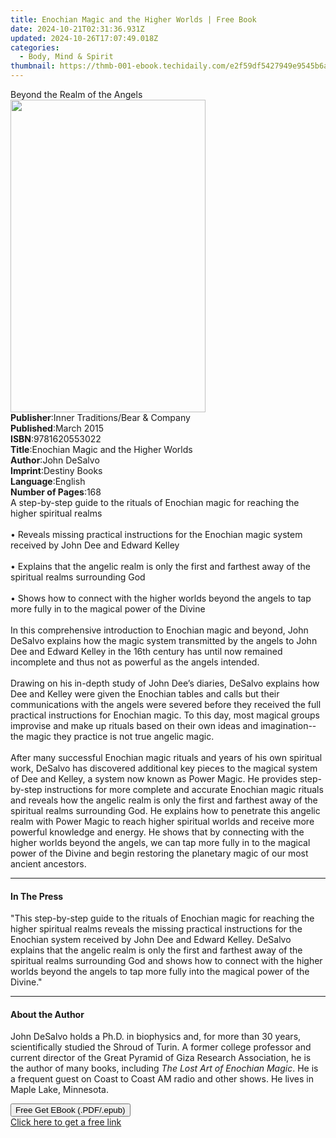 ```yaml
---
title: Enochian Magic and the Higher Worlds | Free Book
date: 2024-10-21T02:31:36.931Z
updated: 2024-10-26T17:07:49.018Z
categories:
  - Body, Mind & Spirit
thumbnail: https://thmb-001-ebook.techidaily.com/e2f59df5427949e9545b6ae641d732992ff763121a88ec50c2d0c61b4cb53f5f.jpg
---
```

<main id="book-container">
  <div class="flex flex-col">
    <div class="book-brief flex-1 py-6 px-4 sm:p-6 md:py-10 md:px-8">
      <!-- brief-->
      <div class="book-brief-main">Beyond the Realm of the Angels</div>
    </div>
    <div
      class="book-meta-info flex-1 grid gap-4 col-start-1 col-end-3 row-start-1 sm:mb-6 sm:grid-cols-4 lg:gap-6 lg:col-start-2 lg:row-end-6 lg:row-span-6 lg:mb-0"
    >
      <div
        class="book-meta-info-left place-content-center mt-4 p-4 text-sm leading-6 col-start-2 col-span-2 dark:text-slate-400"
      >
        <img
          class="w-full h-500 object-cover rounded-lg sm:h-255 sm:col-span-2 lg:col-span-full"
          src="https://img-001-ebook.techidaily.com/d10f2f4872214a78401b87be6d9d613cba15a7caa51efebd9d02ad99a524924b.jpg"
          alt=""
          width="312"
          height="500"
        />
      </div>
      <div
        class="book-meta-info-right mt-2 col-start-1 row-start-2 col-span-3 self-center"
      >
        <!-- meta data  -->
        <div class="flex flex-col px-4 md:px-8">
          <div class="flex-1">
            <strong>Publisher</strong>:<span class="px-2"
              >Inner Traditions/Bear &amp; Company</span
            >
          </div>
          <div class="flex-1">
            <strong>Published</strong>:<span class="px-2">March 2015</span>
          </div>
          <div class="flex-1">
            <strong>ISBN</strong>:<span class="px-2">9781620553022</span>
          </div>
          <div class="flex-1">
            <strong>Title</strong>:<span class="px-2"
              >Enochian Magic and the Higher Worlds</span
            >
          </div>
          <div class="flex-1">
            <strong>Author</strong>:<span class="px-2">John DeSalvo</span>
          </div>
          <div class="flex-1">
            <strong>Imprint</strong>:<span class="px-2">Destiny Books</span>
          </div>
          <div class="flex-1">
            <strong>Language</strong>:<span class="px-2">English</span>
          </div>
          <div class="flex-1">
            <strong>Number of Pages</strong>:<span class="px-2">168</span>
          </div>
        </div>
      </div>
    </div>
    <div class="book-description flex-1 py-6 px-4 sm:p-6 md:py-10 md:px-8">
      <div class="book-description-main">
        <div accordion-content="" id="description">
          A step-by-step guide to the rituals of Enochian magic for reaching the
          higher spiritual realms <br />
          <br />• Reveals missing practical instructions for the Enochian magic
          system received by John Dee and Edward Kelley <br />
          <br />• Explains that the angelic realm is only the first and farthest
          away of the spiritual realms surrounding God <br />
          <br />• Shows how to connect with the higher worlds beyond the angels
          to tap more fully in to the magical power of the Divine <br />
          <br />In this comprehensive introduction to Enochian magic and beyond,
          John DeSalvo explains how the magic system transmitted by the angels
          to John Dee and Edward Kelley in the 16th century has until now
          remained incomplete and thus not as powerful as the angels intended.
          <br />
          <br />Drawing on his in-depth study of John Dee’s diaries, DeSalvo
          explains how Dee and Kelley were given the Enochian tables and calls
          but their communications with the angels were severed before they
          received the full practical instructions for Enochian magic. To this
          day, most magical groups improvise and make up rituals based on their
          own ideas and imagination--the magic they practice is not true angelic
          magic. <br />
          <br />After many successful Enochian magic rituals and years of his
          own spiritual work, DeSalvo has discovered additional key pieces to
          the magical system of Dee and Kelley, a system now known as Power
          Magic. He provides step-by-step instructions for more complete and
          accurate Enochian magic rituals and reveals how the angelic realm is
          only the first and farthest away of the spiritual realms surrounding
          God. He explains how to penetrate this angelic realm with Power Magic
          to reach higher spiritual worlds and receive more powerful knowledge
          and energy. He shows that by connecting with the higher worlds beyond
          the angels, we can tap more fully in to the magical power of the
          Divine and begin restoring the planetary magic of our most ancient
          ancestors.
        </div>
        <div class="accordion-fader"></div>
      </div>
    </div>
    <div class="book-excerpts flex-1 py-6 px-4 sm:p-6 md:py-10 md:px-8">
      <!-- excerpts-->
      <div class="book-excerpts-main">
        <hr />
        <h4 class="placeholder placeholder-heading">
          <span>In The Press</span>
        </h4>
        <p>
          "This step-by-step guide to the rituals of Enochian magic for reaching
          the higher spiritual realms reveals the missing practical instructions
          for the Enochian system received by John Dee and Edward Kelley.
          DeSalvo explains that the angelic realm is only the first and farthest
          away of the spiritual realms surrounding God and shows how to connect
          with the higher worlds beyond the angels to tap more fully into the
          magical power of the Divine."
        </p>
      </div>
    </div>
    <div class="book-about-author flex-1 py-6 px-4 sm:p-6 md:py-10 md:px-8">
      <!-- about author-->
      <div class="book-main-author-main">
        <hr />
        <h4 class="placeholder placeholder-heading">
          <span>About the Author</span>
        </h4>
        <p>
          John DeSalvo holds a Ph.D. in biophysics and, for more than 30 years,
          scientifically studied the Shroud of Turin. A former college professor
          and current director of the Great Pyramid of Giza Research
          Association, he is the author of many books, including
          <i>The Lost Art of Enochian Magic</i>. He is a frequent guest on Coast
          to Coast AM radio and other shows. He lives in Maple Lake, Minnesota.
        </p>
      </div>
    </div>
    <div class="book-free-get flex-1 py-6 px-4 sm:p-6 md:py-10 md:px-8">
      <button
        id="btn-free-get"
        class="bg-blue-500 hover:bg-blue-700 text-white font-bold py-2 px-4 rounded"
      >
        Free Get EBook (.PDF/.epub)
      </button>
      <div id="countdown-display" class="px-2 text-lg mt-2"></div>
      <a
        id="free-link"
        class="hidden bg-blue-500 hover:bg-blue-700 text-white font-bold py-2 px-4 rounded"
        href="https://www.ebooks.com/en-us/book/95782764/enochian-magic-and-the-higher-worlds/john-desalvo/"
        target="_blank"
        >Click here to get a free link</a
      >
    </div>
    <script>
      let countdownTime = 0;
      let countdownInterval = null;
      document
        .getElementById('btn-free-get')
        .addEventListener('click', startCountdown);
      function startCountdown() {
        countdownTime = new Date().getTime() + 60000 * 3;
        countdownInterval = setInterval(updateCountdown, 1000);
        document.getElementById('btn-free-get').disabled = true;
        document
          .getElementById('btn-free-get')
          .classList.add('bg-gray-500', 'cursor-not-allowed');
      }
      function updateCountdown() {
        let currentTime = new Date().getTime();
        let timeLeft = countdownTime - currentTime;
        let secondsLeft = Math.floor(timeLeft / 1000);
        document.getElementById('countdown-display').innerHTML =
          `Remaining time: ${secondsLeft} seconds.`;
        if (secondsLeft <= 0) {
          clearInterval(countdownInterval);
          document.getElementById('btn-free-get').classList.add('hidden');
          document.getElementById('free-link').classList.remove('hidden');
          document.getElementById('countdown-display').innerHTML = '';
        }
      }
    </script>
  </div>
</main>

<ins class="adsbygoogle"
      style="display:block"
      data-ad-client="ca-pub-7571918770474297"
      data-ad-slot="8358498916"
      data-ad-format="auto"
      data-full-width-responsive="true"></ins>
    